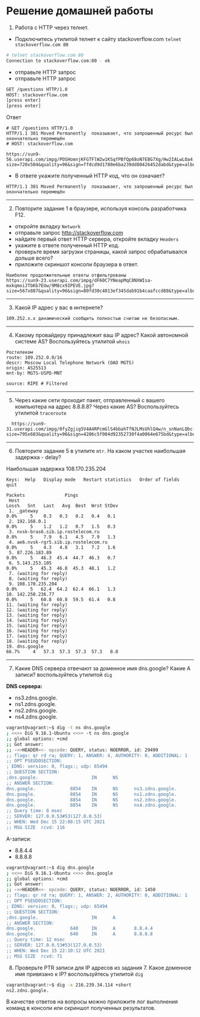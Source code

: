 # Решение домашней работы

1. Работа c HTTP через телнет.
- Подключитесь утилитой телнет к сайту stackoverflow.com
`telnet stackoverflow.com 80`
```bash
# telnet stackoverflow.com 80
Connection to stackoverflow.com:80 - ok
```
- отправьте HTTP запрос
- отправьте HTTP запрос
```bash
GET /questions HTTP/1.0
HOST: stackoverflow.com
[press enter]
[press enter]
```
Ответ
```http request
# GET /questions HTTP/1.0
HTTP/1.1 301 Moved Permanently  показывает, что запрошенный ресурс был окончательно перемещён
# HOST: stackoverflow.com

https://sun9-56.userapi.com/impg/POSHomnjKFGTFlW2w1KSqfPBfQp68oN7EBG7Xg/Hw2IALwLOa4.jpg?size=720x504&quality=96&sign=ffdcd9d1780e6ba239dd80426452dabd&type=album
```
- В ответе укажите полученный HTTP код, что он означает?
```
HTTP/1.1 301 Moved Permanently  показывает, что запрошенный ресурс был окончательно перемещён
```
---
2. Повторите задание 1 в браузере, используя консоль разработчика F12.
- откройте вкладку `Network`
- отправьте запрос http://stackoverflow.com
- найдите первый ответ HTTP сервера, откройте вкладку `Headers`
- укажите в ответе полученный HTTP код.
- проверьте время загрузки страницы, какой запрос обрабатывался дольше всего?
- приложите скриншот консоли браузера в ответ.

```
Наиболее продолжительные ответы отфильтрованы
https://sun9-23.userapi.com/impg/dF60C7YNeapMqC8NXWIsa-mxkqmoiJTbKb7EUw/9M8cx9IPEVE.jpg?size=567x887&quality=96&sign=80fd30c4013ef345dab91b4caafccd88&type=album

```


---
3. Какой IP адрес у вас в интернете?
```
109.252.х.х динамический сообщить полностью считаю не безопасным.
```
---
4. Какому провайдеру принадлежит ваш IP адрес? Какой автономной системе AS? Воспользуйтесь утилитой `whois`
```
Ростелеком
route: 109.252.0.0/16
descr: Moscow Local Telephone Network (OAO MGTS)
origin: AS25513
mnt-by: MGTS-USPD-MNT

source: RIPE # Filtered
```
---
5. Через какие сети проходит пакет, отправленный с вашего компьютера на адрес 8.8.8.8? Через какие AS? Воспользуйтесь утилитой `traceroute`


```
  https://sun9-31.userapi.com/impg/0fyZgjig5V4A4RPcmGlS4bbahTfNJLMsUhlQ4w/n_snNanLQbc.jpg?size=795x603&quality=96&sign=4206c5f004d92352730f4a0064e675bd&type=album
```
---
6. Повторите задание 5 в утилите `mtr`. На каком участке наибольшая задержка - delay?

Наибольшая задержка 108.170.235.204 

```vagrant (10.0.2.15)                                                                            2021-12-15T22:05:17+0000
Keys:  Help   Display mode   Restart statistics   Order of fields   quit
                                                                               Packets               Pings
 Host                                                                        Loss%   Snt   Last   Avg  Best  Wrst StDev
 1. _gateway                                                                  0.0%     5    0.3   0.3   0.2   0.4   0.1
 2. 192.168.0.1                                                               0.0%     5    1.2   1.2   0.7   1.5   0.3
 3. nvsk-bras6.sib.ip.rostelecom.ru                                           0.0%     5    7.9   6.1   4.5   7.9   1.3
 4. ae6.nvsk-rgr5.sib.ip.rostelecom.ru                                        0.0%     5    4.3   4.8   3.1   7.2   1.6
 5. 87.226.183.89                                                             0.0%     5   46.3  45.4  44.7  46.3   0.7
 6. 5.143.253.105                                                             0.0%     5   45.3  46.8  45.3  48.1   1.2
 7. (waiting for reply)
 8. (waiting for reply)
 9. 108.170.235.204                                                           0.0%     5   62.4  64.2  62.4  66.1   1.3
10. 142.250.236.77                                                            0.0%     5   60.8  60.8  59.5  61.4   0.8
11. (waiting for reply)
12. (waiting for reply)
13. (waiting for reply)
14. (waiting for reply)
15. (waiting for reply)
16. (waiting for reply)
17. (waiting for reply)
18. (waiting for reply)
19. dns.google                                                               66.7%     4   57.3  57.3  57.3  57.3   0.0
```
---

7. Какие DNS сервера отвечают за доменное имя dns.google? Какие A записи? воспользуйтесь утилитой `dig`

**DNS сервера:**

* ns3.zdns.google.
* ns1.zdns.google.
* ns2.zdns.google.
* ns4.zdns.google.
```bash
vagrant@vagrant:~$ dig -t ns dns.google
; <<>> DiG 9.16.1-Ubuntu <<>> -t ns dns.google
;; global options: +cmd
;; Got answer:
;; ->>HEADER<<- opcode: QUERY, status: NOERROR, id: 29499
;; flags: qr rd ra; QUERY: 1, ANSWER: 4, AUTHORITY: 0, ADDITIONAL: 1
;; OPT PSEUDOSECTION:
; EDNS: version: 0, flags:; udp: 65494
;; QUESTION SECTION:
;dns.google.                    IN      NS
;; ANSWER SECTION:
dns.google.             8854    IN      NS      ns3.zdns.google.
dns.google.             8854    IN      NS      ns1.zdns.google.
dns.google.             8854    IN      NS      ns2.zdns.google.
dns.google.             8854    IN      NS      ns4.zdns.google.
;; Query time: 8 msec
;; SERVER: 127.0.0.53#53(127.0.0.53)
;; WHEN: Wed Dec 15 22:08:15 UTC 2021
;; MSG SIZE  rcvd: 116
```
A-записи:
* 8.8.4.4
* 8.8.8.8
```bash
vagrant@vagrant:~$ dig dns.google
; <<>> DiG 9.16.1-Ubuntu <<>> dns.google
;; global options: +cmd
;; Got answer:
;; ->>HEADER<<- opcode: QUERY, status: NOERROR, id: 1450
;; flags: qr rd ra; QUERY: 1, ANSWER: 2, AUTHORITY: 0, ADDITIONAL: 1
;; OPT PSEUDOSECTION:
; EDNS: version: 0, flags:; udp: 65494
;; QUESTION SECTION:
;dns.google.                    IN      A
;; ANSWER SECTION:
dns.google.             640     IN      A       8.8.4.4
dns.google.             640     IN      A       8.8.8.8
;; Query time: 12 msec
;; SERVER: 127.0.0.53#53(127.0.0.53)
;; WHEN: Wed Dec 15 22:10:12 UTC 2021
;; MSG SIZE  rcvd: 71
```
8. Проверьте PTR записи для IP адресов из задания 7. Какое доменное имя привязано к IP? воспользуйтесь утилитой `dig`
```bash
vagrant@vagrant:~$ dig -x 216.239.34.114 +short
ns2.zdns.google.
```
В качестве ответов на вопросы можно приложите лог выполнения команд в консоли или скриншот полученных результатов.
